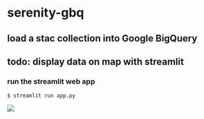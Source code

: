 # serenity-gbq

## load a stac collection into Google BigQuery
## todo: display data on map with streamlit

### run the streamlit web app
```$ streamlit run app.py```

![](data/screenshot.png?raw=true)